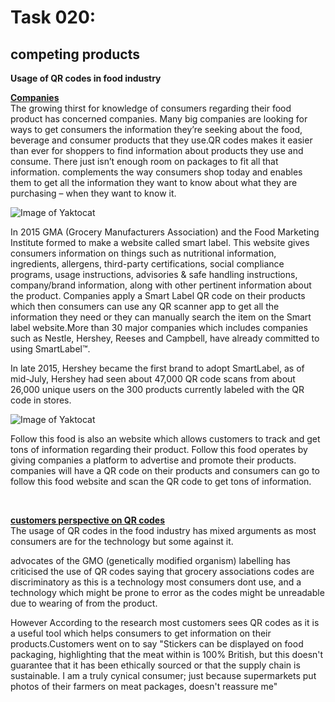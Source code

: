 # Task 020: #
## competing products ##

**Usage of QR codes in food industry**

<b><u>Companies</u></b>
<br>
The growing thirst for knowledge of consumers regarding their food product has concerned companies. Many big companies are looking for ways to get consumers the information they’re seeking about the food, beverage and consumer products that they use.QR codes makes it easier than ever for shoppers to find information about products they use and consume. There just isn’t enough room on packages to fit all that information. complements the way consumers shop today and enables them to get all the information they want to know about what they are purchasing – when they want to know it.
</br>

![Image of Yaktocat](http://www.enterworks.com/wp-content/uploads/2016/11/SmartLabel-logo.jpg)

In  2015 GMA (Grocery Manufacturers Association) and the Food Marketing Institute formed to make a website called smart label. This website gives consumers information on things such as nutritional information, ingredients, allergens, third-party certifications, social compliance programs, usage instructions, advisories & safe handling instructions, company/brand information, along with other pertinent information about the product. Companies apply a Smart Label QR code on their products which then consumers can use any QR scanner app to get all the information they need or they can manually search the item on the Smart label website.More than 30 major companies which includes companies such as Nestle, Hershey, Reeses and Campbell,  have already committed to using SmartLabel™.

In late 2015, Hershey became the first brand to adopt SmartLabel, as of mid-July, Hershey had seen about 47,000 QR code scans from about 26,000 unique users on the 300 products currently labeled with the QR code in stores.

![Image of Yaktocat](https://pbs.twimg.com/profile_images/412965598562234368/uEPAcVEh_400x400.png)


Follow this food is also an website which allows customers to track and get tons of information regarding their product. Follow this food operates by giving companies a platform to advertise and promote their products. companies will have a QR code on their products and consumers can go to follow this food website and scan the QR code to get tons of information. 

<br> 
	
<b><u>customers perspective on QR codes</u></b>
<br>
The usage of QR codes in the food industry has mixed arguments as most consumers are for the technology but some against it.

advocates of the GMO (genetically modified organism) labelling has criticised the use of QR codes saying that grocery associations codes are discriminatory as this is a technology most consumers dont use, and a technology which might be prone to error as the codes might be unreadable due to wearing of from the product.

However According to the research most customers sees QR codes as it is a useful tool which helps consumers to get information on their products.Customers went on to say "Stickers can be displayed on food packaging, highlighting that the meat within is 100% British, but this doesn't guarantee that it has been ethically sourced or that the supply chain is sustainable. I am a truly cynical consumer; just because supermarkets put photos of their farmers on meat packages, doesn't reassure me"